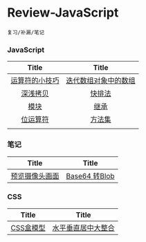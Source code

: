 # Review-JavaScript
	复习/补漏/笔记

### JavaScript

| Title | Title |
| :------: | :------: |
| [运算符的小技巧](https://github.com/Caraws/Review-JavaScript/issues/1) | [迭代数组对象中的数组](https://github.com/Caraws/Review-JavaScript/issues/2)  |
| [深浅拷贝](https://github.com/Caraws/Review-JavaScript/issues/5) | [快排法](https://github.com/Caraws/Review-JavaScript/issues/7) |
| [模块](https://github.com/Caraws/Review-JavaScript/issues/8) | [继承](https://github.com/Caraws/Review-JavaScript/issues/9) |
| [位运算符](https://github.com/Caraws/Review-JavaScript/issues/10) | [方法集](https://github.com/Caraws/Review-JavaScript/issues/11) |
|  |  |


### 笔记

| Title | Title |
| :------: | :------: |
| [预览摄像头画面](https://github.com/Caraws/Review-JavaScript/issues/3) | [Base64 转Blob](https://github.com/Caraws/Review-JavaScript/issues/6) |

### CSS
| Title | Title |
| :------: | :------: |
| [CSS盒模型](https://github.com/Caraws/Review-JavaScript/issues/4) | [水平垂直居中大整合](https://github.com/Caraws/Review-JavaScript/issues/12) |

